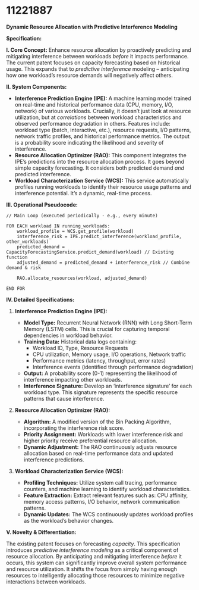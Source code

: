 # 11221887

**Dynamic Resource Allocation with Predictive Interference Modeling**

**Specification:**

**I. Core Concept:** Enhance resource allocation by proactively predicting and mitigating interference between workloads *before* it impacts performance.  The current patent focuses on capacity forecasting based on historical usage. This expands that to *predictive interference* modeling – anticipating how one workload’s resource demands will negatively affect others.

**II. System Components:**

*   **Interference Prediction Engine (IPE):** A machine learning model trained on real-time and historical performance data (CPU, memory, I/O, network) of various workloads.  Crucially, it doesn’t just look at resource utilization, but at *correlations* between workload characteristics and observed performance degradation in others.  Features include: workload type (batch, interactive, etc.), resource requests, I/O patterns, network traffic profiles, and historical performance metrics.  The output is a probability score indicating the likelihood and severity of interference.
*   **Resource Allocation Optimizer (RAO):**  This component integrates the IPE’s predictions into the resource allocation process. It goes beyond simple capacity forecasting. It considers both predicted demand *and* predicted interference.
*   **Workload Characterization Service (WCS):** This service automatically profiles running workloads to identify their resource usage patterns and interference potential. It’s a dynamic, real-time process.

**III. Operational Pseudocode:**

```
// Main Loop (executed periodically - e.g., every minute)

FOR EACH workload IN running_workloads:
    workload_profile = WCS.get_profile(workload)
    interference_risk = IPE.predict_interference(workload_profile, other_workloads)
    predicted_demand = CapacityForecastingService.predict_demand(workload) // Existing function
    adjusted_demand = predicted_demand + interference_risk // Combine demand & risk

    RAO.allocate_resources(workload, adjusted_demand)

END FOR
```

**IV. Detailed Specifications:**

1.  **Interference Prediction Engine (IPE):**

    *   **Model Type:** Recurrent Neural Network (RNN) with Long Short-Term Memory (LSTM) cells.  This is crucial for capturing temporal dependencies in workload behavior.
    *   **Training Data:**  Historical data logs containing:
        *   Workload ID, Type, Resource Requests
        *   CPU utilization, Memory usage, I/O operations, Network traffic
        *   Performance metrics (latency, throughput, error rates)
        *   Interference events (identified through performance degradation)
    *   **Output:** A probability score (0-1) representing the likelihood of interference impacting other workloads.
    *   **Interference Signature:** Develop an ‘interference signature’ for each workload type.  This signature represents the specific resource patterns that cause interference.
2.  **Resource Allocation Optimizer (RAO):**

    *   **Algorithm:** A modified version of the Bin Packing Algorithm, incorporating the interference risk score.
    *   **Priority Assignment:** Workloads with lower interference risk and higher priority receive preferential resource allocation.
    *   **Dynamic Adjustment:**  The RAO continuously adjusts resource allocation based on real-time performance data and updated interference predictions.
3.  **Workload Characterization Service (WCS):**

    *   **Profiling Techniques:** Utilize system call tracing, performance counters, and machine learning to identify workload characteristics.
    *   **Feature Extraction:** Extract relevant features such as: CPU affinity, memory access patterns, I/O behavior, network communication patterns.
    *   **Dynamic Updates:** The WCS continuously updates workload profiles as the workload’s behavior changes.

**V. Novelty & Differentiation:**

The existing patent focuses on forecasting *capacity*. This specification introduces *predictive interference modeling* as a critical component of resource allocation. By anticipating and mitigating interference *before* it occurs, this system can significantly improve overall system performance and resource utilization.  It shifts the focus from simply having enough resources to intelligently allocating those resources to minimize negative interactions between workloads.